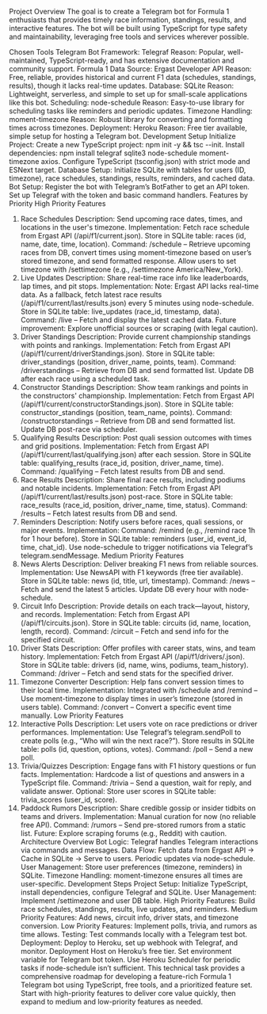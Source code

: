 Project Overview
The goal is to create a Telegram bot for Formula 1 enthusiasts that provides timely race information, standings, results, and interactive features. The bot will be built using TypeScript for type safety and maintainability, leveraging free tools and services wherever possible.

Chosen Tools
Telegram Bot Framework: Telegraf
Reason: Popular, well-maintained, TypeScript-ready, and has extensive documentation and community support.
Formula 1 Data Source: Ergast Developer API
Reason: Free, reliable, provides historical and current F1 data (schedules, standings, results), though it lacks real-time updates.
Database: SQLite
Reason: Lightweight, serverless, and simple to set up for small-scale applications like this bot.
Scheduling: node-schedule
Reason: Easy-to-use library for scheduling tasks like reminders and periodic updates.
Timezone Handling: moment-timezone
Reason: Robust library for converting and formatting times across timezones.
Deployment: Heroku
Reason: Free tier available, simple setup for hosting a Telegram bot.
Development Setup
Initialize Project:
Create a new TypeScript project: npm init -y && tsc --init.
Install dependencies: npm install telegraf sqlite3 node-schedule moment-timezone axios.
Configure TypeScript (tsconfig.json) with strict mode and ESNext target.
Database Setup:
Initialize SQLite with tables for users (ID, timezone), race schedules, standings, results, reminders, and cached data.
Bot Setup:
Register the bot with Telegram’s BotFather to get an API token.
Set up Telegraf with the token and basic command handlers.
Features by Priority
High Priority Features
1. Race Schedules
Description: Send upcoming race dates, times, and locations in the user's timezone.
Implementation:
Fetch race schedule from Ergast API (/api/f1/current.json).
Store in SQLite table: races (id, name, date, time, location).
Command: /schedule – Retrieve upcoming races from DB, convert times using moment-timezone based on user’s stored timezone, and send formatted response.
Allow users to set timezone with /settimezone <tz> (e.g., /settimezone America/New_York).
2. Live Updates
Description: Share real-time race info like leaderboards, lap times, and pit stops.
Implementation:
Note: Ergast API lacks real-time data. As a fallback, fetch latest race results (/api/f1/current/last/results.json) every 5 minutes using node-schedule.
Store in SQLite table: live_updates (race_id, timestamp, data).
Command: /live – Fetch and display the latest cached data.
Future improvement: Explore unofficial sources or scraping (with legal caution).
3. Driver Standings
Description: Provide current championship standings with points and rankings.
Implementation:
Fetch from Ergast API (/api/f1/current/driverStandings.json).
Store in SQLite table: driver_standings (position, driver_name, points, team).
Command: /driverstandings – Retrieve from DB and send formatted list.
Update DB after each race using a scheduled task.
4. Constructor Standings
Description: Show team rankings and points in the constructors' championship.
Implementation:
Fetch from Ergast API (/api/f1/current/constructorStandings.json).
Store in SQLite table: constructor_standings (position, team_name, points).
Command: /constructorstandings – Retrieve from DB and send formatted list.
Update DB post-race via scheduler.
5. Qualifying Results
Description: Post quali session outcomes with times and grid positions.
Implementation:
Fetch from Ergast API (/api/f1/current/last/qualifying.json) after each session.
Store in SQLite table: qualifying_results (race_id, position, driver_name, time).
Command: /qualifying – Fetch latest results from DB and send.
6. Race Results
Description: Share final race results, including podiums and notable incidents.
Implementation:
Fetch from Ergast API (/api/f1/current/last/results.json) post-race.
Store in SQLite table: race_results (race_id, position, driver_name, time, status).
Command: /results – Fetch latest results from DB and send.
7. Reminders
Description: Notify users before races, quali sessions, or major events.
Implementation:
Command: /remind <event> <time> (e.g., /remind race 1h for 1 hour before).
Store in SQLite table: reminders (user_id, event_id, time, chat_id).
Use node-schedule to trigger notifications via Telegraf’s telegram.sendMessage.
Medium Priority Features
8. News Alerts
Description: Deliver breaking F1 news from reliable sources.
Implementation:
Use NewsAPI with F1 keywords (free tier available).
Store in SQLite table: news (id, title, url, timestamp).
Command: /news – Fetch and send the latest 5 articles.
Update DB every hour with node-schedule.
9. Circuit Info
Description: Provide details on each track—layout, history, and records.
Implementation:
Fetch from Ergast API (/api/f1/circuits.json).
Store in SQLite table: circuits (id, name, location, length, record).
Command: /circuit <name> – Fetch and send info for the specified circuit.
10. Driver Stats
Description: Offer profiles with career stats, wins, and team history.
Implementation:
Fetch from Ergast API (/api/f1/drivers/<driverId>.json).
Store in SQLite table: drivers (id, name, wins, podiums, team_history).
Command: /driver <name> – Fetch and send stats for the specified driver.
11. Timezone Converter
Description: Help fans convert session times to their local time.
Implementation:
Integrated with /schedule and /remind – Use moment-timezone to display times in user’s timezone (stored in users table).
Command: /convert <time> <event> – Convert a specific event time manually.
Low Priority Features
12. Interactive Polls
Description: Let users vote on race predictions or driver performances.
Implementation:
Use Telegraf’s telegram.sendPoll to create polls (e.g., “Who will win the next race?”).
Store results in SQLite table: polls (id, question, options, votes).
Command: /poll – Send a new poll.
13. Trivia/Quizzes
Description: Engage fans with F1 history questions or fun facts.
Implementation:
Hardcode a list of questions and answers in a TypeScript file.
Command: /trivia – Send a question, wait for reply, and validate answer.
Optional: Store user scores in SQLite table: trivia_scores (user_id, score).
14. Paddock Rumors
Description: Share credible gossip or insider tidbits on teams and drivers.
Implementation:
Manual curation for now (no reliable free API).
Command: /rumors – Send pre-stored rumors from a static list.
Future: Explore scraping forums (e.g., Reddit) with caution.
Architecture Overview
Bot Logic: Telegraf handles Telegram interactions via commands and messages.
Data Flow:
Fetch data from Ergast API → Cache in SQLite → Serve to users.
Periodic updates via node-schedule.
User Management: Store user preferences (timezone, reminders) in SQLite.
Timezone Handling: moment-timezone ensures all times are user-specific.
Development Steps
Project Setup: Initialize TypeScript, install dependencies, configure Telegraf and SQLite.
User Management: Implement /settimezone and user DB table.
High Priority Features: Build race schedules, standings, results, live updates, and reminders.
Medium Priority Features: Add news, circuit info, driver stats, and timezone conversion.
Low Priority Features: Implement polls, trivia, and rumors as time allows.
Testing: Test commands locally with a Telegram test bot.
Deployment: Deploy to Heroku, set up webhook with Telegraf, and monitor.
Deployment
Host on Heroku’s free tier.
Set environment variable for Telegram bot token.
Use Heroku Scheduler for periodic tasks if node-schedule isn’t sufficient.
This technical task provides a comprehensive roadmap for developing a feature-rich Formula 1 Telegram bot using TypeScript, free tools, and a prioritized feature set. Start with high-priority features to deliver core value quickly, then expand to medium and low-priority features as needed.